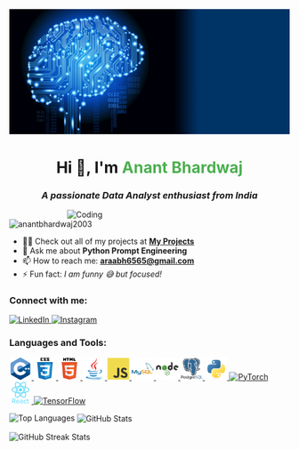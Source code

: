 <div align="center">
  <img src="https://github.com/Anantbhardwaj2003/Anantbhardwaj2003/blob/main/Github_banner1.webp" alt="logo" />
</div>

<h1 align="center">Hi 👋, I'm <span style="color: #4CAF50;">Anant Bhardwaj</span></h1>
<h3 align="center" style="font-style: italic;">A passionate Data Analyst enthusiast from India</h3>

<img align="right" alt="Coding" width="400" src="https://user-images.githubusercontent.com/55389276/140866485-8fb1c876-9a8f-4d6a-98dc-08c4981eaf70.gif" />

<p align="left"> 
  <img src="https://komarev.com/ghpvc/?username=anantbhardwaj2003&label=Profile%20views&color=0e75b6&style=flat" alt="anantbhardwaj2003" />
</p>

<ul>
  <li>👨‍💻 Check out all of my projects at <a href="https://github.com/Anantbhardwaj2003/E-commerce-Dashboard/blob/main/E-commerce%20Dashboard.pbix" target="_blank"><strong>My Projects</strong></a></li>
  <li>💬 Ask me about <strong>Python Prompt Engineering</strong></li>
  <li>📫 How to reach me: <a href="mailto:araabh6565@gmail.com"><strong>araabh6565@gmail.com</strong></a></li>
  <li>⚡ Fun fact: <em>I am funny 😅 but focused!</em></li>
</ul>

<h3 align="left">Connect with me:</h3>
<p align="left">
  <a href="https://linkedin.com/in/anant-bhardwaj-b34417292" target="_blank">
    <img src="https://raw.githubusercontent.com/rahuldkjain/github-profile-readme-generator/master/src/images/icons/Social/linked-in-alt.svg" alt="LinkedIn" height="30" width="40" />
  </a>
  <a href="https://instagram.com/bhardwaj_anant_07" target="_blank">
    <img src="https://raw.githubusercontent.com/rahuldkjain/github-profile-readme-generator/master/src/images/icons/Social/instagram.svg" alt="Instagram" height="30" width="40" />
  </a>
</p>

<h3 align="left">Languages and Tools:</h3>
<p align="left">
  <a href="https://www.w3schools.com/cpp/" target="_blank">
    <img src="https://raw.githubusercontent.com/devicons/devicon/master/icons/cplusplus/cplusplus-original.svg" alt="C++" width="40" height="40" />
  </a>
  <a href="https://www.w3schools.com/css/" target="_blank">
    <img src="https://raw.githubusercontent.com/devicons/devicon/master/icons/css3/css3-original-wordmark.svg" alt="CSS3" width="40" height="40" />
  </a>
  <a href="https://www.w3.org/html/" target="_blank">
    <img src="https://raw.githubusercontent.com/devicons/devicon/master/icons/html5/html5-original-wordmark.svg" alt="HTML5" width="40" height="40" />
  </a>
  <a href="https://www.java.com" target="_blank">
    <img src="https://raw.githubusercontent.com/devicons/devicon/master/icons/java/java-original.svg" alt="Java" width="40" height="40" />
  </a>
  <a href="https://developer.mozilla.org/en-US/docs/Web/JavaScript" target="_blank">
    <img src="https://raw.githubusercontent.com/devicons/devicon/master/icons/javascript/javascript-original.svg" alt="JavaScript" width="40" height="40" />
  </a>
  <a href="https://www.mysql.com/" target="_blank">
    <img src="https://raw.githubusercontent.com/devicons/devicon/master/icons/mysql/mysql-original-wordmark.svg" alt="MySQL" width="40" height="40" />
  </a>
  <a href="https://nodejs.org" target="_blank">
    <img src="https://raw.githubusercontent.com/devicons/devicon/master/icons/nodejs/nodejs-original-wordmark.svg" alt="Node.js" width="40" height="40" />
  </a>
  <a href="https://www.postgresql.org" target="_blank">
    <img src="https://raw.githubusercontent.com/devicons/devicon/master/icons/postgresql/postgresql-original-wordmark.svg" alt="PostgreSQL" width="40" height="40" />
  </a>
  <a href="https://www.python.org" target="_blank">
    <img src="https://raw.githubusercontent.com/devicons/devicon/master/icons/python/python-original.svg" alt="Python" width="40" height="40" />
  </a>
  <a href="https://pytorch.org/" target="_blank">
    <img src="https://www.vectorlogo.zone/logos/pytorch/pytorch-icon.svg" alt="PyTorch" width="40" height="40" />
  </a>
  <a href="https://reactjs.org/" target="_blank">
    <img src="https://raw.githubusercontent.com/devicons/devicon/master/icons/react/react-original-wordmark.svg" alt="React" width="40" height="40" />
  </a>
  <a href="https://www.tensorflow.org" target="_blank">
    <img src="https://www.vectorlogo.zone/logos/tensorflow/tensorflow-icon.svg" alt="TensorFlow" width="40" height="40" />
  </a>
</p>

<p><img align="left" src="https://github-readme-stats.vercel.app/api/top-langs?username=anantbhardwaj2003&show_icons=true&locale=en&layout=compact" alt="Top Languages" /></p>

<p>&nbsp;<img align="center" src="https://github-readme-stats.vercel.app/api?username=anantbhardwaj2003&show_icons=true&locale=en" alt="GitHub Stats" /></p>

<p><img align="center" src="https://github-readme-streak-stats.herokuapp.com/?user=anantbhardwaj2003&" alt="GitHub Streak Stats" /></p>
